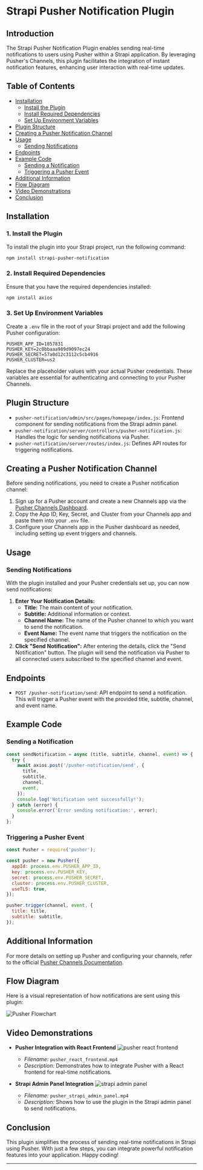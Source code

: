# Strapi Pusher Notification Plugin

## Introduction

The Strapi Pusher Notification Plugin enables sending real-time notifications to users using Pusher within a Strapi application. By leveraging Pusher's Channels, this plugin facilitates the integration of instant notification features, enhancing user interaction with real-time updates.

## Table of Contents

- [Installation](#installation)
  - [Install the Plugin](#1-install-the-plugin)
  - [Install Required Dependencies](#2-install-required-dependencies)
  - [Set Up Environment Variables](#3-set-up-environment-variables)
- [Plugin Structure](#plugin-structure)
- [Creating a Pusher Notification Channel](#creating-a-pusher-notification-channel)
- [Usage](#usage)
  - [Sending Notifications](#sending-notifications)
- [Endpoints](#endpoints)
- [Example Code](#example-code)
  - [Sending a Notification](#sending-a-notification)
  - [Triggering a Pusher Event](#triggering-a-pusher-event)
- [Additional Information](#additional-information)
- [Flow Diagram](#flow-diagram)
- [Video Demonstrations](#video-demonstrations)
- [Conclusion](#conclusion)

## Installation

### 1. **Install the Plugin**

To install the plugin into your Strapi project, run the following command:

```bash
npm install strapi-pusher-notification
```

### 2. **Install Required Dependencies**

Ensure that you have the required dependencies installed:

```bash
npm install axios
```

### 3. **Set Up Environment Variables**

Create a `.env` file in the root of your Strapi project and add the following Pusher configuration:

```env
PUSHER_APP_ID=1857831
PUSHER_KEY=2c0bbaaa989d9097ec24
PUSHER_SECRET=57a0d12c3112c5cb4916
PUSHER_CLUSTER=us2
```

Replace the placeholder values with your actual Pusher credentials. These variables are essential for authenticating and connecting to your Pusher Channels.

## Plugin Structure

- `pusher-notification/admin/src/pages/homepage/index.js`: Frontend component for sending notifications from the Strapi admin panel.
- `pusher-notification/server/controllers/pusher-notification.js`: Handles the logic for sending notifications via Pusher.
- `pusher-notification/server/routes/index.js`: Defines API routes for triggering notifications.

## Creating a Pusher Notification Channel

Before sending notifications, you need to create a Pusher notification channel:

1. Sign up for a Pusher account and create a new Channels app via the [Pusher Channels Dashboard](https://dashboard.pusher.com/).
2. Copy the App ID, Key, Secret, and Cluster from your Channels app and paste them into your `.env` file.
3. Configure your Channels app in the Pusher dashboard as needed, including setting up event triggers and channels.

## Usage

### Sending Notifications

With the plugin installed and your Pusher credentials set up, you can now send notifications:

1. **Enter Your Notification Details:**
   - **Title:** The main content of your notification.
   - **Subtitle:** Additional information or context.
   - **Channel Name:** The name of the Pusher channel to which you want to send the notification.
   - **Event Name:** The event name that triggers the notification on the specified channel.
2. **Click "Send Notification":** After entering the details, click the "Send Notification" button. The plugin will send the notification via Pusher to all connected users subscribed to the specified channel and event.

## Endpoints

- `POST /pusher-notification/send`: API endpoint to send a notification. This will trigger a Pusher event with the provided title, subtitle, channel, and event name.

## Example Code

### Sending a Notification

```javascript
const sendNotification = async (title, subtitle, channel, event) => {
  try {
    await axios.post('/pusher-notification/send', {
      title,
      subtitle,
      channel,
      event,
    });
    console.log('Notification sent successfully!');
  } catch (error) {
    console.error('Error sending notification:', error);
  }
};
```

### Triggering a Pusher Event

```javascript
const Pusher = require('pusher');

const pusher = new Pusher({
  appId: process.env.PUSHER_APP_ID,
  key: process.env.PUSHER_KEY,
  secret: process.env.PUSHER_SECRET,
  cluster: process.env.PUSHER_CLUSTER,
  useTLS: true,
});

pusher.trigger(channel, event, {
  title: title,
  subtitle: subtitle,
});
```

## Additional Information

For more details on setting up Pusher and configuring your channels, refer to the official [Pusher Channels Documentation](https://pusher.com/docs/channels).

## Flow Diagram

Here is a visual representation of how notifications are sent using this plugin:

![Pusher Flowchart](https://github.com/Dhanushkollipara/learning-dhanush/blob/feature/serviceplatform/Pusher%20flow%20chart.png)

## Video Demonstrations

- **Pusher Integration with React Frontend**
![pusher react frontend](https://github.com/Dhanushkollipara/learning-dhanush/blob/feature/serviceplatform/FrontEnd%20Recording.gif)
  - *Filename:* `pusher_react_frontend.mp4`
  - *Description:* Demonstrates how to integrate Pusher with a React frontend for real-time notifications.

- **Strapi Admin Panel Integration**
![strapi admin panel](https://github.com/Dhanushkollipara/learning-dhanush/blob/feature/serviceplatform/Backend%20Recording.gif)
  - *Filename:* `pusher_strapi_admin_panel.mp4`
  - *Description:* Shows how to use the plugin in the Strapi admin panel to send notifications.

## Conclusion

This plugin simplifies the process of sending real-time notifications in Strapi using Pusher. With just a few steps, you can integrate powerful notification features into your application. Happy coding!

---
